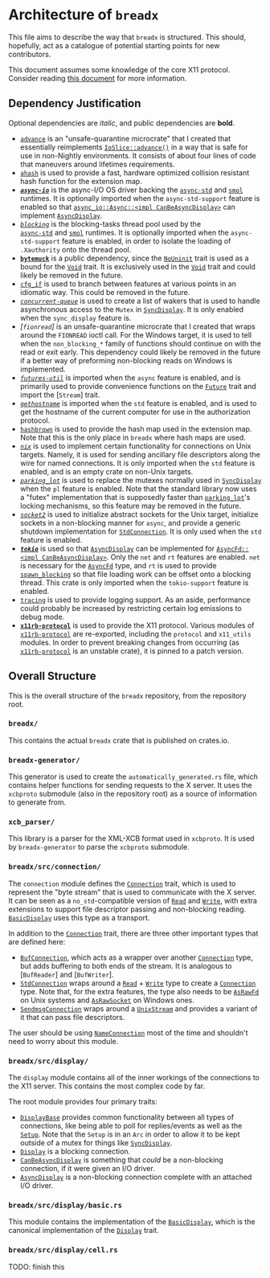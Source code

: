 # Architecture of `breadx`

This file aims to describe the way that `breadx` is structured. This should, hopefully, act as a catalogue of potential starting points for new contributors.

This document assumes some knowledge of the core X11 protocol. Consider reading [this document](https://www.x.org/releases/X11R7.7/doc/xproto/x11protocol.pdf) for more information.

## Dependency Justification

Optional dependencies are *italic*, and public dependencies are **bold**.

- [`advance`] is an "unsafe-quarantine microcrate" that I created that
  essentially reimplements [`IoSlice::advance()`] in a way that is safe for use in non-Nightly environments. It consists of about four lines
  of code that maneuvers around lifetimes requirements.
- [`ahash`] is used to provide a fast, hardware optimized collision
  resistant hash function for the extension map.
- ***[`async-io`]*** is the async-I/O OS driver backing the 
  [`async-std`] and [`smol`] runtimes. It is optionally imported when 
  the `async-std-support` feature is enabled so that 
  [`async_io::Async::<impl CanBeAsyncDisplay>`] can implement
  [`AsyncDisplay`].
- *[`blocking`]* is the blocking-tasks thread pool used by the    
  [`async-std`] and [`smol`] runtimes. It is optionally imported when 
  the `async-std-support` feature is enabled, in order to isolate
  the loading of `.Xauthority` onto the thread pool.
- **[`bytemuck`]** is a public dependency, since the [`NoUninit`] trait
  is used as a bound for the [`Void`] trait. It is exclusively used
  in the [`Void`] trait and could likely be removed in the future.
- [`cfg_if`] is used to branch between features at various points in an
  idiomatic way. This could be removed in the future.
- *[`concurrent-queue`]* is used to create a list of wakers that is used
  to handle asynchronous access to the `Mutex` in [`SyncDisplay`]. It
  is only enabled when the `sync_display` feature is.
- *[`fionread`]* is an unsafe-quarantine microcrate that I created that 
  wraps around the `FIONREAD` ioctl call. For the Windows target, it is
  used to tell when the `non_blocking_*` family of functions should
  continue on with the read or exit early. This dependency could likely
  be removed in the future if a better way of preforming non-blocking
  reads on Windows is implemented.
- *[`futures-util`]* is imported when the `async` feature is enabled,
  and is primarily used to provide convenience functions on the
  [`Future`] trait and import the [`Stream`] trait.
- *[`gethostname`]* is imported when the `std` feature is enabled, and is
  used to get the hostname of the current computer for use in the
  authorization protocol.
- [`hashbrown`] is used to provide the hash map used in the extension 
  map. Note that this is the only place in `breadx` where hash maps are
  used.
- *[`nix`]* is used to implement certain functionality for connections
  on Unix targets. Namely, it is used for sending ancillary file
  descriptors along the wire for named connections. It is only imported
  when the `std` feature is enabled, and is an empty crate on non-Unix
  targets.
- *[`parking_lot`]* is used to replace the mutexes normally used in
  [`SyncDisplay`] when the `pl` feature is enabled. Note that the
  standard library now uses a "futex" implementation that is
  supposedly faster than [`parking_lot`]'s locking mechanisms, so this
  feature may be removed in the future.
- *[`socket2`]* is used to initialize abstract sockets for the Unix 
  target, initialize sockets in a non-blocking manner for `async`,
  and provide a generic shutdown implementation for [`StdConnection`].
  It is only used when the `std` feature is enabled.
- ***[`tokio`]*** is used so that [`AsyncDisplay`] can be implemented
  for [`AsyncFd::<impl CanBeAsyncDisplay>`]. Only the `net` and `rt`
  features are enabled. `net` is necessary for the [`AsyncFd`] type,
  and `rt` is used to provide [`spawn_blocking`] so that file loading
  work can be offset onto a blocking thread. This crate is only imported
  when the `tokio-support` feature is enabled.
- [`tracing`] is used to provide logging support. As an aside, 
  performance could probably be increased by restricting certain log
  emissions to debug mode.
- **[`x11rb-protocol`]** is used to provide the X11 protocol. Various
  modules of [`x11rb-protocol`] are re-exported, including the 
  `protocol` and `x11_utils` modules. In order to prevent breaking
  changes from occurring (as [`x11rb-protocol`] is an unstable crate),
  it is pinned to a patch version.

[`advance`]: https://crates.io/crates/advance
[`IoSlice::advance()`]: https://doc.rust-lang.org/std/io/struct.IoSlice.html#method.advance
[`ahash`]: https://crates.io/crates/ahash
[`async-io`]: https://crates.io/crates/async-io
[`async-std`]: https://crates.io/crates/async-std
[`smol`]: https://crates.io/crates/smol
[`async_io::Async::<impl CanBeAsyncDisplay>`]: https://docs.rs/async-io/latest/async_io/struct.Async.html
[`AsyncDisplay`]: https://docs.rs/breadx/latest/breadx/display/trait.AsyncDisplay.html
[`blocking`]: https://crates.io/crates/blocking
[`bytemuck`]: https://crates.io/crates/bytemuck
[`NoUninit`]: https://docs.rs/bytemuck/latest/bytemuck/trait.NoUninit.html
[`Void`]: https://docs.rs/breadx/latest/breadx/trait.Void.html
[`cfg_if`]: https://crates.io/crates/cfg_if
[`concurrent-queue`]: https://crates.io/crates/concurrent-queue
[`SyncDisplay`]: https://docs.rs/breadx/latest/breadx/display/struct.SyncDisplay.html
[`futures-util`]: https://crates.io/crates/futures-util
[`Future`]: https://doc.rust-lang.org/std/future/trait.Future.html
[`gethostname`]: https://crates.io/crates/gethostname
[`hashbrown`]: https://crates.io/crates/hashbrown
[`nix`]: https://crates.io/crates/nix
[`parking_lot`]: https://crates.io/crates/parking_lot
[`socket2`]: https://crates.io/crates/socket2
[`tokio`]: https://crates.io/crates/tokio
[`tokio-support`]: https://crates.io/crates/tokio-support
[`tracing`]: https://crates.io/crates/tracing
[`x11rb-protocol`]: https://crates.io/crates/x11rb-protocol
[`StdConnection`]: https://docs.rs/breadx/latest/breadx/connection/struct.StdConnection.html
[`AsyncFd`]: https://docs.rs/tokio/latest/tokio/io/unix/struct.AsyncFd.html
[`AsyncFd::<impl CanBeAsyncDisplay>`]: https://docs.rs/tokio/latest/tokio/io/unix/struct.AsyncFd.html
[`spawn_blocking`]: https://docs.rs/tokio/latest/tokio/task/fn.spawn_blocking.html

## Overall Structure

This is the overall structure of the `breadx` repository, from the
repository root.

### `breadx/`

This contains the actual `breadx` crate that is published on crates.io.

### `breadx-generator/`

This generator is used to create the `automatically_generated.rs` file,
which contains helper functions for sending requests to the X server.
It uses the `xcbproto` submodule (also in the repository root) as a
source of information to generate from.

### `xcb_parser/`

This library is a parser for the XML-XCB format used in `xcbproto`. It
is used by `breadx-generator` to parse the `xcbproto` submodule.

### `breadx/src/connection/`

The `connection` module defines the [`Connection`] trait, which is
used to represent the "byte stream" that is used to communicate with
the X server. It can be seen as a `no_std`-compatible version of
[`Read`] and [`Write`], with extra extensions to support file
descriptor passing and non-blocking reading. [`BasicDisplay`] uses
this type as a transport.

In addition to the [`Connection`] trait, there are three other important
types that are defined here:

- [`BufConnection`], which acts as a wrapper over another [`Connection`]
  type, but adds buffering to both ends of the stream. It is analogous
  to [`BufReader`] and [`BufWriter`].
- [`StdConnection`] wraps around a [`Read`] + [`Write`] type to create
  a [`Connection`] type. Note that, for the extra features, the type
  also needs to be [`AsRawFd`] on Unix systems and [`AsRawSocket`] on
  Windows ones.
- [`SendmsgConnection`] wraps around a [`UnixStream`] and provides a
  variant of it that can pass file descriptors.

The user should be using [`NameConnection`] most of the time and
shouldn't need to worry about this module.

[`Connection`]: https://docs.rs/breadx/latest/breadx/connection/trait.Connection.html
[`Read`]: https://doc.rust-lang.org/std/io/trait.Read.html
[`Write`]: https://doc.rust-lang.org/std/io/trait.Write.html
[`BasicDisplay`]: https://docs.rs/breadx/latest/breadx/display/struct.BasicDisplay.html
[`BufConnection`]: https://docs.rs/breadx/latest/breadx/connection/struct.BufConnection.html
[`StdConnection`]: https://docs.rs/breadx/latest/breadx/connection/struct.StdConnection.html
[`SendmsgConnection`]: https://docs.rs/breadx/latest/breadx/connection/struct.SendmsgConnection.html
[`NameConnection`]: https://docs.rs/breadx/latest/breadx/connection/struct.NameConnection.html
[`AsRawFd`]: https://doc.rust-lang.org/std/os/unix/io/trait.AsRawFd.html
[`AsRawSocket`]: https://doc.rust-lang.org/std/os/windows/io/trait.AsRawSocket.html
[`UnixStream`]: https://docs.rs/tokio/latest/tokio/net/unix/struct.UnixStream.html

### `breadx/src/display/`

The `display` module contains all of the inner workings of the
connections to the X11 server. This contains the most complex code
by far.

The root module provides four primary traits:

- [`DisplayBase`] provides common functionality between all types
  of connections, like being able to poll for replies/events as
  well as the [`Setup`]. Note that the `Setup` is in an `Arc` in order
  to allow it to be kept outside of a mutex for things like 
  [`SyncDisplay`].
- [`Display`] is a blocking connection.
- [`CanBeAsyncDisplay`] is something that *could* be a non-blocking
  connection, if it were given an I/O driver.
- [`AsyncDisplay`] is a non-blocking connection complete with an
  attached I/O driver.

[`DisplayBase`]: https://docs.rs/breadx/latest/breadx/display/trait.DisplayBase.html
[`Display`]: https://docs.rs/breadx/latest/breadx/display/trait.Display.html
[`CanBeAsyncDisplay`]: https://docs.rs/breadx/latest/breadx/display/trait.CanBeAsyncDisplay.html
[`AsyncDisplay`]: https://docs.rs/breadx/latest/breadx/display/trait.AsyncDisplay.html
[`SyncDisplay`]: https://docs.rs/breadx/latest/breadx/display/struct.SyncDisplay.html
[`Setup`]: https://docs.rs/breadx/latest/breadx/display/struct.Setup.html

### `breadx/src/display/basic.rs`

This module contains the implementation of the [`BasicDisplay`], which
is the canonical implementation of the [`Display`] trait.

[`BasicDisplay`]: https://docs.rs/breadx/latest/breadx/display/struct.BasicDisplay.html
[`Display`]: https://docs.rs/breadx/latest/breadx/display/trait.Display.html

### `breadx/src/display/cell.rs`

TODO: finish this